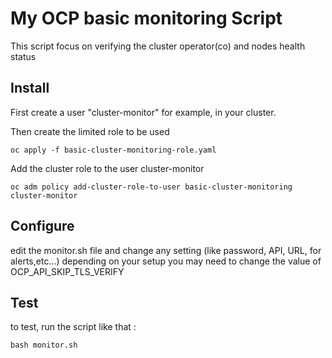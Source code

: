 # My OCP basic monitoring Script

This script focus on verifying the cluster operator(co) and nodes health status

## Install

First create a user "cluster-monitor" for example, in your cluster.


Then create the limited role to be used
```console
oc apply -f basic-cluster-monitoring-role.yaml
```

Add the cluster role to the user cluster-monitor
```console
oc adm policy add-cluster-role-to-user basic-cluster-monitoring cluster-monitor
```

## Configure
edit the monitor.sh file and change any setting (like password, API, URL, for alerts,etc...)
depending on your setup you may need to change the value of OCP_API_SKIP_TLS_VERIFY

## Test
to test, run the script like that :
```console
bash monitor.sh
```
